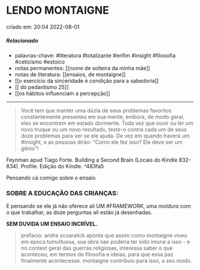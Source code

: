 # LENDO MONTAIGNE
criado em: 20:04 2022-08-01

##### Relacionado
- palavras-chave: #literatura #totalizante #enfim #insight #filosofia #ceticismo #estoico 
- notas permanentes: [[nome de solteira da minha mãe]]
- notas de literatura: [[ensaios, de montaigne]]
- [[o exercício da sinceridade é condição para a sabedoria]]
- [[ do pedantismo 25]]
- [[os hábitos influenciam a percepção]]
---
>Você tem que manter uma dúzia de seus problemas favoritos constantemente presentes em sua mente, embora, de modo geral, eles se encontrem em estado dormente. Toda vez que ouvir ou ler um novo truque ou um novo resultado, teste-o contra cada um de seus doze problemas para ver se ele ajuda. De vez em quando haverá um #insight, e as pessoas dirão: "Como ele fez isso? Ele deve ser um gênio"!  

Feynman apud Tiago Forte. Building a Second Brain (Locais do Kindle 832-834). Profile. Edição do Kindle. 
^483fa5

Pensando cá comigo sobre o ensaio 

### SOBRE A EDUCAÇÃO DAS CRIANÇAS:

E pensando se ele já não oferece ali UM #FRAMEWORK, uma *moldura* com o que trabalhar,  as doze perguntas ali estão já desenhadas.

**SEM DUVIDA UM ENSAIO INCRÍVEL.**



> prefacio: andre scoaralick aponta que assim como montaigne viveu em epoca tumultuosa, sua obra nao poderia ter sido imune a isso - e no context geral das guerras religiosas, interessa saber o que aconteceu, em termos de filosofia e ideias, para que essa paz finalmente acontecesse. montaigne contribuiu para isso, a seu modo.
